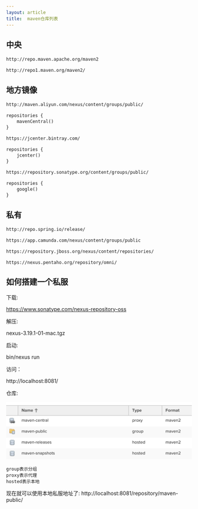 ```yaml
---
layout: article
title:  maven仓库列表
---
```


## 中央

```
http://repo.maven.apache.org/maven2
```


```
http://repo1.maven.org/maven2/
```

## 地方镜像

```
http://maven.aliyun.com/nexus/content/groups/public/
```

```
repositories {
    mavenCentral()
}
```


```
https://jcenter.bintray.com/
```


```
repositories {
    jcenter()
}
```


```
https://repository.sonatype.org/content/groups/public/
```



```
repositories {
    google()
}
```

## 私有

```
http://repo.spring.io/release/
```


```
https://app.camunda.com/nexus/content/groups/public
```


```
https://repository.jboss.org/nexus/content/repositories/
```


```
https://nexus.pentaho.org/repository/omni/
```


## 如何搭建一个私服

下载:

https://www.sonatype.com/nexus-repository-oss

解压:

nexus-3.19.1-01-mac.tgz

启动:

bin/nexus run


访问：

http://localhost:8081/


仓库:

![](/images/nexus.png)

```
group表示分组
proxy表示代理
hosted表示本地
```

现在就可以使用本地私服地址了: http://localhost:8081/repository/maven-public/